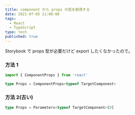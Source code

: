 ```yaml
---
title: component から props の型を取得する
date: 2021-07-05 11:00:00
tags:
  - React
  - TypeScript
type: tech
published: true
---
```


Storybook で props 型が必要だけど export したくなかったので。

### 方法 1

```ts
import { ComponentProps } from 'react'

type Props = ComponentProps<typeof TargetComponent>
```

### 方法 2(古い)

```ts
type Props = Parameters<typeof TargetComponent>[0]
```
